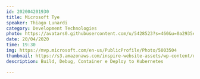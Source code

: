 ```yaml
---
id: 202004201930
title: Microsoft Tye
speaker: Thiago Lunardi
category: Development Technologies
photo: https://avatars0.githubusercontent.com/u/5428523?s=460&u=0a2935efaea55237a666de6573bdd535e4249943&v=4
date: 20/04/2020
time: 19:30
img: https://mvp.microsoft.com/en-us/PublicProfile/Photo/5003504
thumbnail: https://s3.amazonaws.com/inspire-website-assets/wp-content/uploads/2019/03/22131154/microsoft-tie.jpg
description: Build, Debug, Container e Deploy to Kubernetes

---
```

